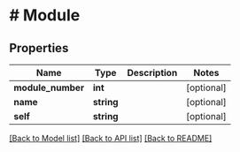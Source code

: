 # # Module

## Properties

Name | Type | Description | Notes
------------ | ------------- | ------------- | -------------
**module_number** | **int** |  | [optional]
**name** | **string** |  | [optional]
**self** | **string** |  | [optional]

[[Back to Model list]](../../README.md#models) [[Back to API list]](../../README.md#endpoints) [[Back to README]](../../README.md)
